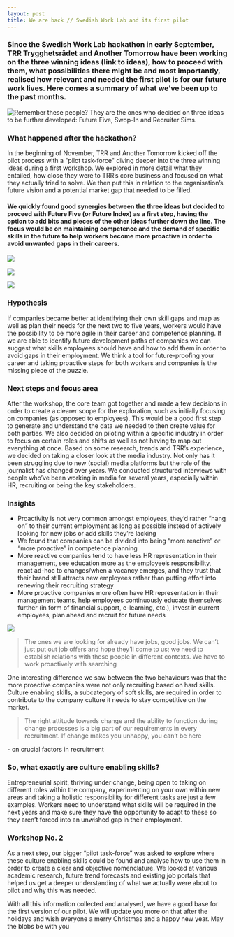 ```yaml
---
layout: post
title: We are back // Swedish Work Lab and its first pilot
---
```

<h3> Since the Swedish Work Lab hackathon in early September, TRR Trygghetsrådet and Another Tomorrow have been working on the three winning ideas (link to ideas), how to proceed with them, what possibilities there might be and most importantly, realised how relevant and needed the first pilot is for our future work lives. Here comes a summary of what we’ve been up to the past months. </h3>

![](/assets/media/uploads/anothertomorrow_swedishworklab_162.jpg "Remember these people? They are the ones who decided on three ideas to be further developed: Future Five, Swop-In and Recruiter Sims.")

<h3> What happened after the hackathon? </h3>
In the beginning of November, TRR and Another Tomorrow kicked off the pilot process with a "pilot task-force" diving deeper into the three winning ideas during a first workshop. We explored in more detail what they entailed, how close they were to TRR’s core business and focused on what they actually tried to solve. We then put this in relation to the organisation’s future vision and a potential market gap that needed to be filled.

<h4> We quickly found good synergies between the three ideas but decided to proceed with Future Five (or Future Index) as a first step, having the option to add bits and pieces of the other ideas further down the line. The focus would be on maintaining competence and the demand of specific skills in the future to help workers become more proactive in order to avoid unwanted gaps in their careers. </h4>

![](/assets/media/uploads/img_0894.jpg)

![](/assets/media/uploads/img_0896.jpg)

![](/assets/media/uploads/img_0890-1-.jpg)

<h3> Hypothesis </h3>
If companies became better at identifying their own skill gaps and map as well as plan their needs for the next two to five years, workers would have the possibility to be more agile in their career and competence planning. If we are able to identify future development paths of companies we can suggest what skills employees should have and how to add them in order to avoid gaps in their employment. We think a tool for future-proofing your career and taking proactive steps for both workers and companies is the missing piece of the puzzle. 

<h3> Next steps and focus area </h3>
After the workshop, the core team got together and made a few decisions in order to create a clearer scope for the exploration, such as initially focusing on companies (as opposed to employees). This would be a good first step to generate and understand the data we needed to then create value for both parties. We also decided on piloting within a specific industry in order to focus on certain roles and shifts as well as not having to map out everything at once. Based on some research, trends and TRR’s experience, we decided on taking a closer look at the media industry. Not only has it been struggling due to new (social) media platforms but the role of the journalist has changed over years. We conducted structured interviews with people who’ve been working in media for several years, especially within HR, recruiting or being the key stakeholders. 

<h3> Insights </h3>

* Proactivity is not very common amongst employees, they’d rather “hang on” to their current employment as long as possible instead of actively looking for new jobs or add skills they’re lacking 
* We found that companies can be divided into being “more reactive” or “more proactive” in competence planning 
* More reactive companies tend to have less HR representation in their management, see education more as the employee’s responsibility, react ad-hoc to changes/when a vacancy emerges, and they trust that their brand still attracts new employees rather than putting effort into renewing their recruiting strategy 
* More proactive companies more often have HR representation in their management teams, help employees continuously educate themselves further (in form of financial support, e-learning, etc.), invest in current employees, plan ahead and recruit for future needs

![](/assets/media/uploads/img_1076.jpg)

>  The ones we are looking for already have jobs, good jobs. We can’t just put out job offers and hope they’ll come to us; we need to establish relations with these people in different contexts. We have to work proactively with searching

One interesting difference we saw between the two behaviours was that the more proactive companies were not only recruiting based on hard skills. Culture enabling skills, a subcategory of soft skills, are required in order to contribute to the company culture it needs to stay competitive on the market.

> The right attitude towards change and the ability to function during change processes is a big part of our requirements in every recruitment. If change makes you unhappy, you can’t be here

\- on crucial factors in recruitment

<h3> So, what exactly are culture enabling skills? </h3> Entrepreneurial spirit, thriving under change, being open to taking on different roles within the company, experimenting on your own within new areas and taking a holistic responsibility for different tasks are just a few examples. Workers need to understand what skills will be required in the next years and make sure they have the opportunity to adapt to these so they aren’t forced into an unwished gap in their employment. 

<h3> Workshop No. 2 </h3> 
As a next step, our bigger “pilot task-force” was asked to explore where these culture enabling skills could be found and analyse how to use them in order to create a clear and objective nomenclature. We looked at various academic research, future trend forecasts and existing job portals that helped us get a deeper understanding of what we actually were about to pilot and why this was needed. 

With all this information collected and analysed, we have a good base for the first version of our pilot. We will update you more on that after the holidays and wish everyone a merry Christmas and a happy new year. May the blobs be with you
